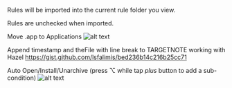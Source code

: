 Rules will be imported into the current rule folder you view.

Rules are unchecked when imported.

Move .app to Applications
![alt text](http://i.imgur.com/d7J0GrD.png "Insert")

Append timestamp and theFile with line break to TARGETNOTE working with Hazel
https://gist.github.com/lsfalimis/bed236b14c216b25cc71

Auto Open/Install/Unarchive (press ⌥ while tap *plus* button to add a sub-condition)
![alt text](http://i.imgur.com/4Wudmyh.png "Insert")